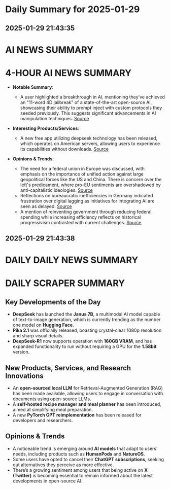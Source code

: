 # Daily Summary for 2025-01-29

## 2025-01-29 21:43:35

# AI NEWS SUMMARY

# 4-HOUR AI NEWS SUMMARY

- **Notable Summary**:
  - A user highlighted a breakthrough in AI, mentioning they've achieved an "11-word 4D jailbreak" of a state-of-the-art open-source AI, showcasing their ability to prompt inject with custom protocols they seeded previously. This suggests significant advancements in AI manipulation techniques. [Source](https://x.com/i/web/status/1884716775754834107)

- **Interesting Products/Services**:
  - A new free app utilizing deepseek technology has been released, which operates on American servers, allowing users to experience its capabilities without downloads. [Source](https://x.com/i/web/status/1884718149347553545)

- **Opinions & Trends**:
  - The need for a federal union in Europe was discussed, with emphasis on the importance of unified action against large geopolitical forces like the US and China. There is concern over the left's predicament, where pro-EU sentiments are overshadowed by anti-capitalistic ideologies. [Source](https://x.com/i/web/status/1884718922018287652)  
  - Reflections on bureaucratic inefficiencies in Germany indicated frustration over digital lagging as initiatives for integrating AI are seen as delayed. [Source](https://x.com/i/web/status/1884717141187850431)  
  - A mention of reinventing government through reducing federal spending while increasing efficiency reflects on historical progressivism contrasted with current challenges. [Source](https://x.com/i/web/status/1884717550761869749)

## 2025-01-29 21:43:38

# DAILY DAILY NEWS SUMMARY

# DAILY SCRAPER SUMMARY 

## Key Developments of the Day
- **DeepSeek** has launched the **Janus 7B**, a multimodal AI model capable of text-to-image generation, which is currently trending as the number one model on **Hugging Face**.
- **Pika 2.1** was officially released, boasting crystal-clear 1080p resolution and sharp visual details.
- **DeepSeek-R1** now supports operation with **160GB VRAM**, and has expanded functionality to run without requiring a GPU for the **1.58bit** version.

## New Products, Services, and Research Innovations
- An **open-sourced local LLM** for Retrieval-Augmented Generation (RAG) has been made available, allowing users to engage in conversation with documents using open-source LLMs.
- A **self-hosted recipe manager and meal planner** has been introduced, aimed at simplifying meal preparation.
- A new **PyTorch GPT reimplementation** has been released for developers and researchers.

## Opinions & Trends
- A noticeable trend is emerging around **AI models** that adapt to users' needs, including products such as **HumanPods** and **NatureOS**.
- Some users have opted to cancel their **ChatGPT subscriptions**, seeking out alternatives they perceive as more effective.
- There’s a growing sentiment among users that being active on **X (Twitter)** is becoming essential to remain informed about the latest developments in open-source AI.

